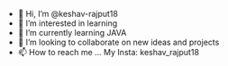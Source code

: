 - 👋 Hi, I’m @keshav-rajput18
- 👀 I’m interested in learning
- 🌱 I’m currently learning JAVA
- 💞️ I’m looking to collaborate on new ideas and projects
- 📫 How to reach me ... My Insta: keshav_rajput18

<!---
keshav-rajput18/keshav-rajput18 is a ✨ special ✨ repository because its `README.md` (this file) appears on your GitHub profile.
You can click the Preview link to take a look at your changes.
--->
